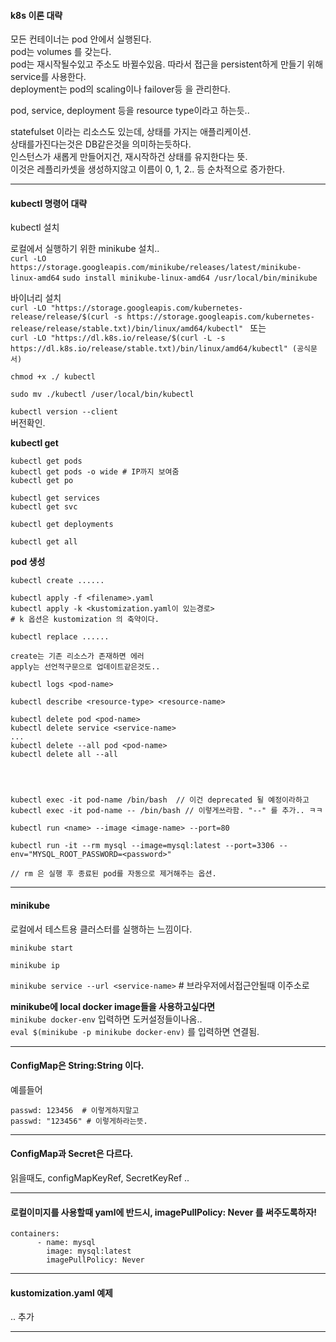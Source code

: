 #### k8s 이론 대략  

모든 컨테이너는 pod 안에서 실행된다.  
pod는 volumes 를 갖는다.  
pod는 재시작될수있고 주소도 바뀔수있음. 따라서 접근을 persistent하게 만들기 위해 service를 사용한다.  
deployment는 pod의 scaling이나 failover등 을 관리한다.  

pod, service, deployment 등을 resource type이라고 하는듯..  

statefulset 이라는 리소스도 있는데, 상태를 가지는 애플리케이션.  
상태를가진다는것은 DB같은것을 의미하는듯하다.   
인스턴스가 새롭게 만들어지건, 재시작하건 상태를 유지한다는 뜻.  
이것은 레플리카셋을 생성하지않고 이름이 0, 1, 2.. 등 순차적으로 증가한다.  

---  


#### kubectl 명령어 대략  

kubectl 설치  
 
로컬에서 실행하기 위한 minikube 설치..  
`curl -LO https://storage.googleapis.com/minikube/releases/latest/minikube-linux-amd64`
`sudo install minikube-linux-amd64 /usr/local/bin/minikube `

바이너리 설치  
`curl -LO "https://storage.googleapis.com/kubernetes-release/release/$(curl -s https://storage.googleapis.com/kubernetes-release/release/stable.txt)/bin/linux/amd64/kubectl" ` 
또는  
`curl -LO "https://dl.k8s.io/release/$(curl -L -s https://dl.k8s.io/release/stable.txt)/bin/linux/amd64/kubectl" (공식문서) ` 


`chmod +x ./ kubectl`  

`sudo mv ./kubectl /user/local/bin/kubectl`  

`kubectl version --client`  
버전확인.  


**kubectl get**  
```
kubectl get pods   
kubectl get pods -o wide # IP까지 보여줌  
kubectl get po 

kubectl get services  
kubectl get svc  

kubectl get deployments  

kubectl get all
```

**pod 생성**  
```
kubectl create ......

kubectl apply -f <filename>.yaml  
kubectl apply -k <kustomization.yaml이 있는경로>  
# k 옵션은 kustomization 의 축약이다.

kubectl replace ......

create는 기존 리소스가 존재하면 에러  
apply는 선언적구문으로 업데이트같은것도..  
```


```
kubectl logs <pod-name>  

kubectl describe <resource-type> <resource-name>  

kubectl delete pod <pod-name>  
kubectl delete service <service-name>  
...  
kubectl delete --all pod <pod-name>  
kubectl delete all --all  




kubectl exec -it pod-name /bin/bash  // 이건 deprecated 될 예정이라하고
kubectl exec -it pod-name -- /bin/bash // 이렇게쓰라함. "--" 를 추가.. ㅋㅋ

kubectl run <name> --image <image-name> --port=80  

kubectl run -it --rm mysql --image=mysql:latest --port=3306 --env="MYSQL_ROOT_PASSWORD=<password>"

// rm 은 실행 후 종료된 pod를 자동으로 제거해주는 옵션.  
```




---



#### minikube  
로컬에서 테스트용 클러스터를 실행하는 느낌이다.  

`minikube start`  

`minikube ip`  

`minikube service --url <service-name>`  # 브라우저에서접근안될때 이주소로

**minikube에 local docker image들을 사용하고싶다면**  
`minikube docker-env` 입력하면 도커설정들이나옴..  
`eval $(minikube -p minikube docker-env)` 를 입력하면 연결됨.  


---  

#### ConfigMap은 String:String 이다.  
예를들어  
```
passwd: 123456  # 이렇게하지말고
passwd: "123456" # 이렇게하라는뜻.

```  
---  

#### ConfigMap과 Secret은 다르다.  
읽을때도, configMapKeyRef, SecretKeyRef ..  


---  
  
  
#### 로컬이미지를 사용할때 yaml에 반드시, imagePullPolicy: Never 를 써주도록하자!  

```
containers:
      - name: mysql
        image: mysql:latest
        imagePullPolicy: Never
```

---  

#### kustomization.yaml 예제  

.. 추가

---  